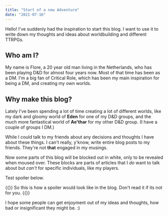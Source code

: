 ```yaml
---
title: "Start of a new Adventure"
date: "2021-07-16"
---
```


Hello! I've suddenly had the inspiration to start this blog. I want to use it to write down my thoughts and ideas about worldbuilding and different TTRPGs.

## Who am I?

My name is Flore, a 20 year old man living in the Netherlands, who has been playing D&D for almost four years now. Most of that time has been as a DM. I'm a big fan of Critical Role, which has been my main inspiration for being a DM, and creating my own worlds.

## Why make this blog?

Lately I've been spending a lot of time creating a lot of different worlds, like my dark and gloomy world of **Eden** for one of my D&D groups, and the much more fantastical world of **Ae'thar** for my other D&D group. (I have a couple of groups I DM.)

While I could talk to my friends about any decisions and thoughts I have about these things. I can't really, y'know, write entire blog posts to my friends. They're not **that** engaged in my musings.

Now some parts of this blog will be blocked out in white, only to be revealed when moused over. These blocks are parts of articles that I _do_ want to talk about but _can't_ for specific individuals, like my players.

Test spoiler below.

{{<spoiler>}} So this is how a spoiler would look like in the blog. Don't read it if its not for you. {{</spoiler>}}

I hope some people can get enjoyment out of my ideas and thoughts, how bad or insignificant they might be. :)
